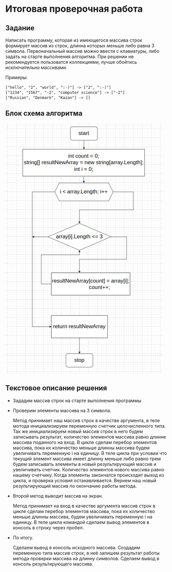 # Итоговая проверочная работа

## Задание

Написать программу, которая из имеющегося массива строк формирует массив из строк, длинна которых меньше либо равна 3 символа. Первоначальный массив можно ввести с клавиатуры, либо задать на старте выполнения алгоритма. При решении не рекомендуется пользоватся коллекциями, лучше обойтись исключительно массивами.

Примеры:


    ["hello", "2", "world", ":-)"] -> ["2", ":-)"]
    ["1234", "1567", "-2", "computer science"] -> ["-2"]
    ["Russian", "Denmark", "Kazan"] -> []


## Блок схема алгоритма

![Блок схема](BlockDiagram.png)

## Текстовое описание решения

+ Зададим массив строк на старте выполнения программы

+ Проверим элементы массива на 3 символа.
    
  Метод принимает наш массив строк в качестве аргумента,
в теле мотода инициализируем переменную счетчик целочисленного типа.
Так же инициализируем новый массив строк в него будем записывать результат, количество элементов массива равно длинне массива поданного на вход. В цикле сделам перебор элементов массива, пока их количество меньше длинны массива будем увеличивать переменную i на единицу. В теле цикла при условии что текущий элемент массива имеет длинну меньше либо равно трем будем записывать элементы в новый результирующий массив и увеличивать счетчик. 
Количество элементов нового массива равно нашему счетчику.
Когда элементы закончатся происходит выход из цикла, и проверка условия останавливается.
Вернем наш новый результирующий массив по окончанию работы метода.

+ Второй метод выводит массив на экран.

  Метод принимает на вход в качестве аргумента массив строк
в цикле сделам перебор элементов массива, пока их количество меньше длинны массива, будем увеличивать переменную i на единицу.
В теле цикла командой сделаем вывод элементов в консоль в строку через пробел.

+ По итогу.

  Сделаем вывод в консоль исходного массива.
Создадим переменную типа массив строк, в неё запишем результат работы метода проверки массива на длинну символов.
Сделаем вывод в консоль результирующего массива.
